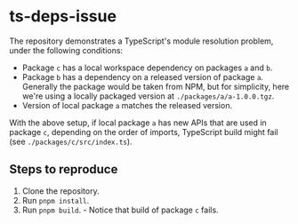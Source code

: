 # ts-deps-issue

The repository demonstrates a TypeScript's module resolution problem, under the following conditions:

- Package `c` has a local workspace dependency on packages `a` and `b`.
- Package `b` has a dependency on a released version of package `a`. Generally the package would be taken from NPM, but for simplicity, here we're using a locally packaged version at `./packages/a/a-1.0.0.tgz`.
- Version of local package `a` matches the released version.

With the above setup, if local package `a` has new APIs that are used in package `c`, depending on the order of imports, TypeScript build might fail (see `./packages/c/src/index.ts`).

## Steps to reproduce

1. Clone the repository.
2. Run `pnpm install`.
3. Run `pnpm build`. - Notice that build of package `c` fails.
